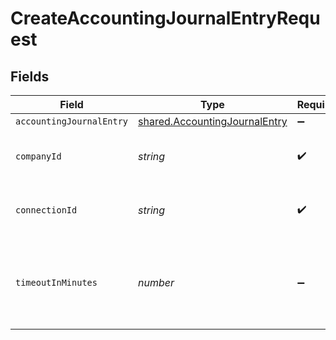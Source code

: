 # CreateAccountingJournalEntryRequest


## Fields

| Field                                                                          | Type                                                                           | Required                                                                       | Description                                                                    | Example                                                                        |
| ------------------------------------------------------------------------------ | ------------------------------------------------------------------------------ | ------------------------------------------------------------------------------ | ------------------------------------------------------------------------------ | ------------------------------------------------------------------------------ |
| `accountingJournalEntry`                                                       | [shared.AccountingJournalEntry](../../models/shared/accountingjournalentry.md) | :heavy_minus_sign:                                                             | N/A                                                                            |                                                                                |
| `companyId`                                                                    | *string*                                                                       | :heavy_check_mark:                                                             | Unique identifier for a company.                                               | 8a210b68-6988-11ed-a1eb-0242ac120002                                           |
| `connectionId`                                                                 | *string*                                                                       | :heavy_check_mark:                                                             | Unique identifier for a connection.                                            | 2e9d2c44-f675-40ba-8049-353bfcb5e171                                           |
| `timeoutInMinutes`                                                             | *number*                                                                       | :heavy_minus_sign:                                                             | Time limit for the push operation to complete before it is timed out.          |                                                                                |